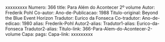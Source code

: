 xxxxxxxxx
Numero: 366
title: Para Além do Acontecer 2º volume
Autor: Frederik Pohl
Co-autor: 
Ano-de-Publicacao: 1988
Titulo-original: Beyond the Blue Event Horizon
Tradutor: Eurico da Fonseca
Co-tradutor: 
Ano-de-edicao: 1980
alias: Frederik-Pohl
Autor2-alias: 
Tradutor1-alias: Eurico-da-Fonseca
Tradutor2-alias: 
Titulo-link: 366-Para-Alem-do-Acontecer-2-volume
Capa: 
pags: 
Capa-link: 
xxxxxxxxx